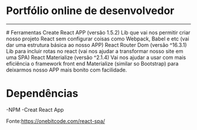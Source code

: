 # Portfólio online de desenvolvedor
<hr>
# Ferramentas
Create React APP (versão 1.5.2)
Lib que vai nos permitir criar nosso projeto React sem configurar coisas como Webpack, Babel e etc (vai dar uma estrutura básica ao nosso APP)
React Router Dom (versão ^16.3.1)
Lib para incluir rotas no react (vai nos ajudar a transformar nosso site em uma SPA)
React Materialize (versão ^2.1.4)
Vai nos ajudar a usar com mais eficiência o framework front end Materialize (similar so Bootstrap) para deixarmos nosso APP mais bonito com facilidade.

# Dependências
-NPM
-Creat React App

Fonte:https://onebitcode.com/react-spa/
